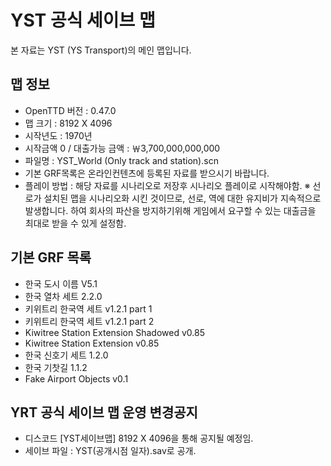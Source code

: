 # YST 공식 세이브 맵
  본 자료는 YST (YS Transport)의 메인 맵입니다.

## 맵 정보
- OpenTTD 버전 : 0.47.0
- 맵 크기 : 8192 X 4096
- 시작년도 : 1970년
- 시작금액 0 / 대출가능 금액 : ￦3,700,000,000,000
- 파일명 : YST_World (Only track and station).scn
- 기본 GRF목록은 온라인컨텐츠에 등록된 자료를 받으시기 바랍니다.
- 플레이 방법 : 해당 자료를 시나리오로 저장후 시나리오 플레이로 시작해야함.
※ 선로가 설치된 맵을 시나리오화 시킨 것이므로, 선로, 역에 대한 유지비가 지속적으로 발생합니다. 하여 회사의 파산을 방지하기위해 게임에서 요구할 수 있는 대출금을 최대로 받을 수 있게 설정함.

## 기본 GRF 목록
- 한국 도시 이름 V5.1
- 한국 열차 세트 2.2.0
- 키위트리 한국역 세트 v1.2.1 part 1
- 키위트리 한국역 세트 v1.2.1 part 2
- Kiwitree Station Extension Shadowed v0.85
- Kiwitree Station Extension v0.85
- 한국 신호기 세트 1.2.0
- 한국 기찻길 1.1.2
- Fake Airport Objects v0.1

## YRT 공식 세이브 맵 운영 변경공지
- 디스코드 [YST세이브맵] 8192 X 4096을 통해 공지될 예정임.
- 세이브 파일 : YST(공개시점 일자).sav로 공개.
